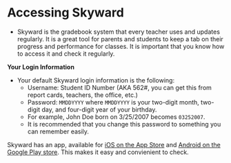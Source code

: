 # Accessing Skyward
* Skyward is the gradebook system that every teacher uses and updates regularly. It is a great tool for parents and students to keep a tab on their progress and performance for classes. It is important that you know how to access it and check it regularly.

**Your Login Information**
* Your default Skyward login information is the following:
    * Username: Student ID Number (AKA 562#, you can get this from report cards, teachers, the office, etc.)
    * Password: `MMDDYYYY` where `MMDDYYYY` is your two-digit month, two-digit day, and four-digit year of your birthday.
    * For example, John Doe born on 3/25/2007 becomes `03252007`.
    * It is recommended that you change this password to something you can remember easily.


Skyward has an app, available for [iOS on the App Store](https://apps.apple.com/us/app/skyward-mobile-access/id502635374) and [Android on the Google Play store](https://play.google.com/store/apps/details?id=com.skyward.mobileaccess&hl=en_US&gl=US). This makes it easy and convienient to check.
